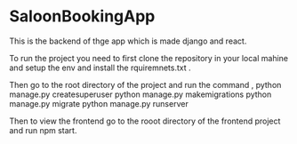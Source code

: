 # SaloonBookingApp



This is the backend of thge app which is made django and react.


To run the project you need to first clone the repository in your local mahine and setup the env and install the rquiremnets.txt .

Then go to the root directory of the project and run the command , 
python manage.py createsuperuser
python manage.py makemigrations
python manage.py migrate
python manage.py runserver


Then to view the frontend go to the rooot directory of the frontend project and run npm start.
